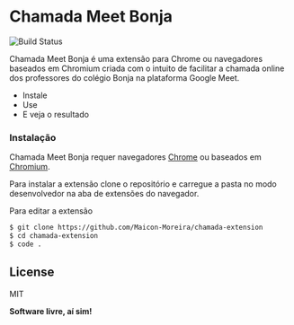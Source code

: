 # Chamada Meet Bonja

![Build Status](https://travis-ci.org/joemccann/dillinger.svg?branch=master)

Chamada Meet Bonja é uma extensão para Chrome ou navegadores baseados em Chromium criada com o intuito de facilitar a chamada online dos professores do colégio Bonja na plataforma Google Meet.

  - Instale
  - Use
  - E veja o resultado

### Instalação

Chamada Meet Bonja requer navegadores [Chrome](https://www.google.com/intl/pt-BR/chrome/) ou baseados em [Chromium](https://pt.wikipedia.org/wiki/Chromium).

Para instalar a extensão clone o repositório e carregue a pasta no modo desenvolvedor na aba de extensões do navegador.

Para editar a extensão

```sh
$ git clone https://github.com/Maicon-Moreira/chamada-extension
$ cd chamada-extension
$ code .
```

License
----

MIT


**Software livre, aí sim!**